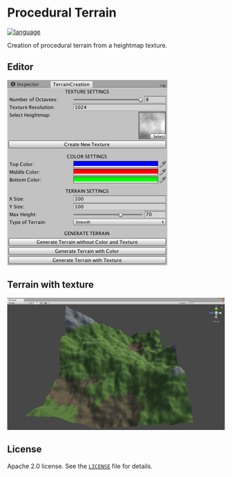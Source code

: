 # Procedural Terrain

[![language](https://img.shields.io/badge/C%23-7.3-green.svg)](https://docs.microsoft.com/en-us/dotnet/csharp)

Creation of procedural terrain from a heightmap texture.

## Editor
![](Assets/Screenshots/inspector-editor.png)

## Terrain with texture
![](Assets/Screenshots/texture-shared.png)

## License
Apache 2.0 license. See the [`LICENSE`](LICENSE) file for details.
